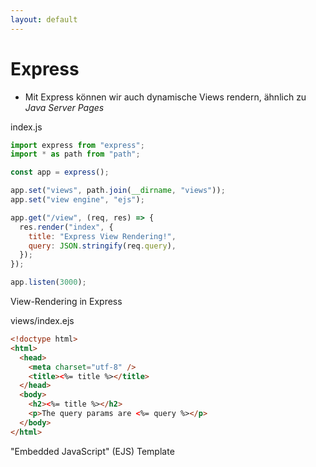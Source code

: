 ```yaml
---
layout: default
---
```


# Express <SubHeading text="View Engine"/>

<div class="grid grid-cols-12 gap-6">
<div class="col-span-12">

- Mit Express können wir auch dynamische Views rendern, ähnlich zu _Java Server Pages_

</div>
<div class="col-span-6">

<Filename>index.js</Filename>

```js
import express from "express";
import * as path from "path";

const app = express();

app.set("views", path.join(__dirname, "views"));
app.set("view engine", "ejs");

app.get("/view", (req, res) => {
  res.render("index", {
    title: "Express View Rendering!",
    query: JSON.stringify(req.query),
  });
});

app.listen(3000);
```

<Figcaption>View-Rendering in Express</Figcaption>

</div>
<div class="col-span-6">

<Filename>views/index.ejs</Filename>

```html
<!doctype html>
<html>
  <head>
    <meta charset="utf-8" />
    <title><%= title %></title>
  </head>
  <body>
    <h2><%= title %></h2>
    <p>The query params are <%= query %></p>
  </body>
</html>
```

<Figcaption>"Embedded JavaScript" (EJS) Template</Figcaption>

</div>
</div>

<PageNumber/>

<!--

Alterantive View Engines:

- pug
- Handlebars

-->
